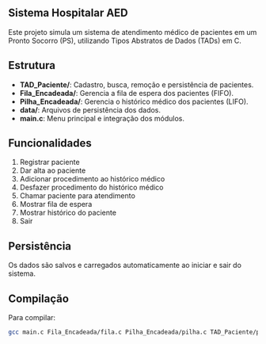## Sistema Hospitalar AED

Este projeto simula um sistema de atendimento médico de pacientes em um Pronto Socorro (PS), utilizando Tipos Abstratos de Dados (TADs) em C.

## Estrutura
- **TAD_Paciente/**: Cadastro, busca, remoção e persistência de pacientes.
- **Fila_Encadeada/**: Gerencia a fila de espera dos pacientes (FIFO).
- **Pilha_Encadeada/**: Gerencia o histórico médico dos pacientes (LIFO).
- **data/**: Arquivos de persistência dos dados.
- **main.c**: Menu principal e integração dos módulos.

## Funcionalidades
1. Registrar paciente
2. Dar alta ao paciente
3. Adicionar procedimento ao histórico médico
4. Desfazer procedimento do histórico médico
5. Chamar paciente para atendimento
6. Mostrar fila de espera
7. Mostrar histórico do paciente
8. Sair

## Persistência
Os dados são salvos e carregados automaticamente ao iniciar e sair do sistema.

## Compilação
Para compilar:
```sh
gcc main.c Fila_Encadeada/fila.c Pilha_Encadeada/pilha.c TAD_Paciente/paciente.c -o sistema_hospitalar
```
